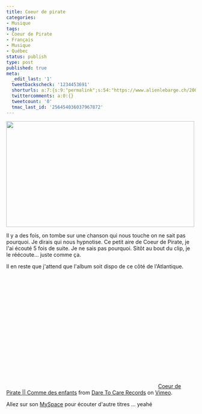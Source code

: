 ```yaml
---
title: Coeur de pirate
categories:
- Musique
tags:
- Coeur de Pirate
- Français
- Musique
- Québec
status: publish
type: post
published: true
meta:
  _edit_last: '1'
  tweetbackscheck: '1234453691'
  shorturls: a:7:{s:9:"permalink";s:54:"https://www.alienlebarge.ch/2008/11/25/coeur-de-pirate/";s:7:"tinyurl";s:25:"https://tinyurl.com/ap3ktd";s:4:"isgd";s:17:"https://is.gd/ilDR";s:5:"bitly";s:18:"https://bit.ly/t5eR";s:5:"snipr";s:22:"https://snipr.com/ba9ib";s:5:"snurl";s:22:"https://snurl.com/ba9ib";s:7:"snipurl";s:24:"https://snipurl.com/ba9ib";}
  twittercomments: a:0:{}
  tweetcount: '0'
  tmac_last_id: '256454036037967872'
---
```

<img class="alignnone size-medium wp-image-807" title="Coeur de Pirate" src="https://dlgjp9x71cipk.cloudfront.net/2008/11/coeurdepirate1.png" alt="" width="500" height="281" />

Il y a des fois, on tombe sur une chanson qui nous touche on ne sait pas pourquoi. Je dirais qui nous hypnotise.
Ce petit aire de Coeur de Pirate, je l'ai écouté 5 fois de suite. Je ne sais pas pourquoi. Sitôt au bout du clip, je le réécoute... juste comme ça.

Il en reste que j'attend que l'album soit dispo de ce côté de l'Atlantique.

<!--more-->

 

<object classid="clsid:d27cdb6e-ae6d-11cf-96b8-444553540000" width="400" height="270" codebase="https://download.macromedia.com/pub/shockwave/cabs/flash/swflash.cab#version=6,0,40,0"><param name="allowfullscreen" value="true" /><param name="allowscriptaccess" value="always" /><param name="src" value="https://vimeo.com/moogaloop.swf?clip_id=1852925&amp;server=vimeo.com&amp;show_title=1&amp;show_byline=1&amp;show_portrait=0&amp;color=&amp;fullscreen=1" /><embed type="application/x-shockwave-flash" width="400" height="270" src="https://vimeo.com/moogaloop.swf?clip_id=1852925&amp;server=vimeo.com&amp;show_title=1&amp;show_byline=1&amp;show_portrait=0&amp;color=&amp;fullscreen=1" allowscriptaccess="always" allowfullscreen="true"></embed></object>
<a href="https://vimeo.com/1852925">Coeur de Pirate || Comme des enfants</a> from <a href="https://vimeo.com/user460370">Dare To Care Records</a> on <a href="https://vimeo.com">Vimeo</a>.

Allez sur son <a href="https://www.myspace.com/coeurdepirate">MySpace</a> pour écouter d'autre titres ...
yeahé
